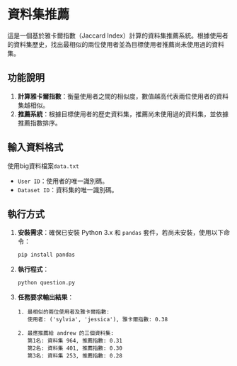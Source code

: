 
# 資料集推薦

這是一個基於雅卡爾指數（Jaccard Index）計算的資料集推薦系統。根據使用者的資料集歷史，找出最相似的兩位使用者並為目標使用者推薦尚未使用過的資料集。

## 功能說明

1. **計算雅卡爾指數**：衡量使用者之間的相似度，數值越高代表兩位使用者的資料集越相似。
2. **推薦系統**：根據目標使用者的歷史資料集，推薦尚未使用過的資料集，並依據推薦指數排序。

## 輸入資料格式

使用big資料檔案`data.txt` 


- `User ID`：使用者的唯一識別碼。
- `Dataset ID`：資料集的唯一識別碼。

## 執行方式

1. **安裝需求**：確保已安裝 Python 3.x 和 `pandas` 套件，若尚未安裝，使用以下命令：

    ```bash
    pip install pandas
    ```

2. **執行程式**：

    ```bash
    python question.py
    ```

3. **任務要求輸出結果**：

    ```
    1. 最相似的兩位使用者及雅卡爾指數:
       使用者: ('sylvia', 'jessica'), 雅卡爾指數: 0.38

    2. 最應推薦給 andrew 的三個資料集:
       第1名: 資料集 964, 推薦指數: 0.31
       第2名: 資料集 401, 推薦指數: 0.30
       第3名: 資料集 253, 推薦指數: 0.28
    ```



